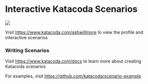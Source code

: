 # Interactive Katacoda Scenarios

[![](http://shields.katacoda.com/katacoda/ashwillmore/count.svg)](https://www.katacoda.com/ashwillmore "Get your profile on Katacoda.com")

Visit https://www.katacoda.com/ashwillmore to view the profile and interactive scenarios

### Writing Scenarios
Visit https://www.katacoda.com/docs to learn more about creating Katacoda scenarios

For examples, visit https://github.com/katacoda/scenario-example
